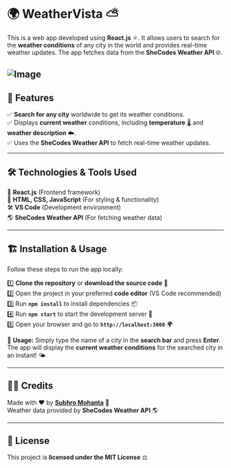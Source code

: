 # 🌍 WeatherVista ⛅  

This is a web app developed using **React.js** ⚛️. It allows users to search for the **weather conditions** of any city in the world and provides real-time weather updates. The app fetches data from the **SheCodes Weather API** 🌐.  


![Image](https://github.com/user-attachments/assets/13bfbcdd-db2f-4a7c-8384-fc3de421219e)
---

## 🌟 Features  

✅ **Search for any city** worldwide to get its weather conditions.  
✅ Displays **current weather** conditions, including **temperature** 🌡️ and **weather description** ☁️.  
✅ Uses the **SheCodes Weather API** to fetch real-time weather updates.  

---

## 🛠️ Technologies & Tools Used  

🚀 **React.js** (Frontend framework)  
📜 **HTML, CSS, JavaScript** (For styling & functionality)  
🛠️ **VS Code** (Development environment)  
🌎 **SheCodes Weather API** (For fetching weather data)  

---

## 🏗️ Installation & Usage  

Follow these steps to run the app locally:  

1️⃣ **Clone the repository** or **download the source code** 📂  
2️⃣ Open the project in your preferred **code editor** (VS Code recommended)  
3️⃣ Run **`npm install`** to install dependencies 📦  
4️⃣ Run **`npm start`** to start the development server 🚀  
5️⃣ Open your browser and go to **`http://localhost:3000`** 🌍  

🔎 **Usage:** Simply type the name of a city in the **search bar** and press **Enter**. The app will display the **current weather conditions** for the searched city in an instant! 🌤️  

---

## 👨‍💻 Credits  

Made with ❤️ by **[Subhro Mohanta](https://github.com/imSubhro)** 👏  
Weather data provided by **SheCodes Weather API** 🌎  

---

## 📜 License  

This project is **licensed under the MIT License** ⚖️  
